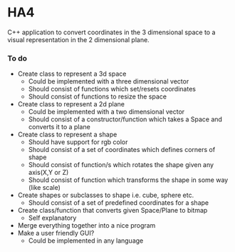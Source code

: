 # HA4
C++ application to convert coordinates in the 3 dimensional space to a visual representation in the 2 dimensional plane.
### To do
* Create class to represent a 3d space
  * Could be implemented with a three dimensional vector
  * Should consist of functions which set/resets coordinates
  * Should consist of functions to resize the space
* Create class to represent a 2d plane
  * Could be implemented with a two dimensional vector
  * Should consist of a constructor/function which takes a Space and converts it to a plane
* Create class to represent a shape
  * Should have support for rgb color
  * Should consist of a set of coordinates which defines corners of shape
  * Should consist of function/s which rotates the shape given any axis(X,Y or Z)
  * Should consist of function which transforms the shape in some way (like scale)
* Create shapes or subclasses to shape i.e. cube, sphere etc.
  * Should consist of a set of predefined coordinates for a shape
* Create class/function that converts given Space/Plane to bitmap
  * Self explanatory
* Merge everything together into a nice program 
* Make a user friendly GUI? 
  * Could be implemented in any language 
